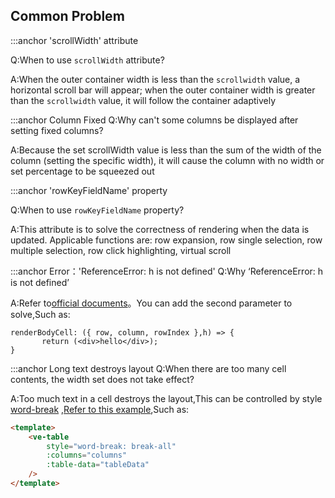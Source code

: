 ## Common Problem

:::anchor 'scrollWidth' attribute

Q:When to use `scrollWidth` attribute?

A:When the outer container width is less than the `scrollwidth` value, a horizontal scroll bar will appear; when the outer container width is greater than the `scrollwidth` value, it will follow the container adaptively

:::anchor Column Fixed
Q:Why can't some columns be displayed after setting fixed columns?

A:Because the set scrollWidth value is less than the sum of the width of the column (setting the specific width), it will cause the column with no width or set percentage to be squeezed out

:::anchor 'rowKeyFieldName' property

Q:When to use `rowKeyFieldName` property?

A:This attribute is to solve the correctness of rendering when the data is updated. Applicable functions are: row expansion, row single selection, row multiple selection, row click highlighting, virtual scroll

:::anchor Error：'ReferenceError: h is not defined'
Q:Why ‘ReferenceError: h is not defined’

A:Refer to[official documents](https://cn.vuejs.org/v2/guide/render-function.html#JSX)。You can add the second parameter to solve,Such as:

```
renderBodyCell: ({ row, column, rowIndex },h) => {
       return (<div>hello</div>);
}
```

:::anchor Long text destroys layout
Q:When there are too many cell contents, the width set does not take effect?

A:Too much text in a cell destroys the layout,This can be controlled by style [word-break](https://developer.mozilla.org/zh-CN/docs/Web/CSS/word-break) ,[Refer to this example](#/en/doc/table/column-width?anchor=long-text-destroys-layout),Such as:

```html
<template>
    <ve-table
        style="word-break: break-all"
        :columns="columns"
        :table-data="tableData"
    />
</template>
```
